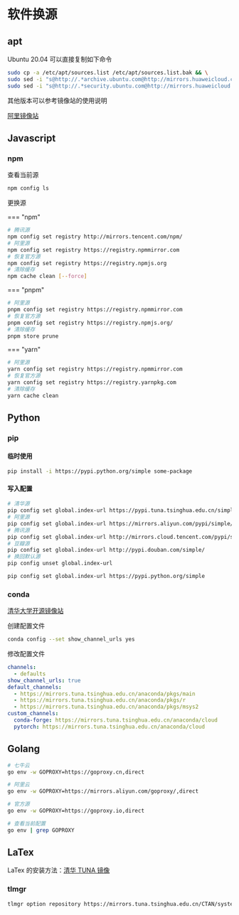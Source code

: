# 软件换源

## apt

Ubuntu 20.04 可以直接复制如下命令

```bash
sudo cp -a /etc/apt/sources.list /etc/apt/sources.list.bak && \
sudo sed -i "s@http://.*archive.ubuntu.com@http://mirrors.huaweicloud.com@g" /etc/apt/sources.list && \
sudo sed -i "s@http://.*security.ubuntu.com@http://mirrors.huaweicloud.com@g" /etc/apt/sources.list
```

其他版本可以参考镜像站的使用说明

[阿里镜像站](https://developer.aliyun.com/mirror/ubuntu)

## Javascript

### npm

查看当前源

```bash
npm config ls
```

更换源

=== "npm"

```bash
# 腾讯源
npm config set registry http://mirrors.tencent.com/npm/
# 阿里源
npm config set registry https://registry.npmmirror.com
# 恢复官方源
npm config set registry https://registry.npmjs.org
# 清除缓存
npm cache clean [--force]
```

=== "pnpm"

```bash
# 阿里源
pnpm config set registry https://registry.npmmirror.com
# 恢复官方源
pnpm config set registry https://registry.npmjs.org/
# 清除缓存
pnpm store prune
```

=== "yarn"

```bash
# 阿里源
yarn config set registry https://registry.npmmirror.com
# 恢复官方源
yarn config set registry https://registry.yarnpkg.com
# 清除缓存
yarn cache clean
```

## Python

### pip

#### 临时使用

```bash
pip install -i https://pypi.python.org/simple some-package
```

#### 写入配置

```bash
# 清华源
pip config set global.index-url https://pypi.tuna.tsinghua.edu.cn/simple
# 阿里源
pip config set global.index-url https://mirrors.aliyun.com/pypi/simple/
# 腾讯源
pip config set global.index-url http://mirrors.cloud.tencent.com/pypi/simple
# 豆瓣源
pip config set global.index-url http://pypi.douban.com/simple/
# 换回默认源
pip config unset global.index-url

pip config set global.index-url https://pypi.python.org/simple
```

### conda

[清华大学开源镜像站](https://mirrors.tuna.tsinghua.edu.cn/help/anaconda/)

创建配置文件

```bash
conda config --set show_channel_urls yes
```

修改配置文件

```yaml
channels:
  - defaults
show_channel_urls: true
default_channels:
  - https://mirrors.tuna.tsinghua.edu.cn/anaconda/pkgs/main
  - https://mirrors.tuna.tsinghua.edu.cn/anaconda/pkgs/r
  - https://mirrors.tuna.tsinghua.edu.cn/anaconda/pkgs/msys2
custom_channels:
  conda-forge: https://mirrors.tuna.tsinghua.edu.cn/anaconda/cloud
  pytorch: https://mirrors.tuna.tsinghua.edu.cn/anaconda/cloud
```

## Golang

```bash
# 七牛云
go env -w GOPROXY=https://goproxy.cn,direct

# 阿里云
go env -w GOPROXY=https://mirrors.aliyun.com/goproxy/,direct

# 官方源
go env -w GOPROXY=https://goproxy.io,direct

# 查看当前配置
go env | grep GOPROXY
```

## LaTex

LaTex 的安装方法：[清华 TUNA 镜像](https://mirrors.tuna.tsinghua.edu.cn/help/CTAN/)

### tlmgr

```bash
tlmgr option repository https://mirrors.tuna.tsinghua.edu.cn/CTAN/systems/texlive/tlnet
```

